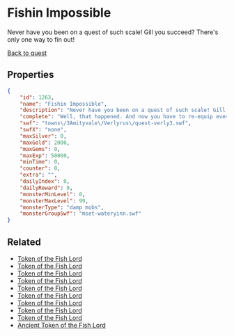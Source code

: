 # Fishin Impossible

Never have you been on a quest of such scale! Gill you succeed? There's only one way to fin out!

[Back to quest](../quests.md)

## Properties

```json
{
    "id": 1263,
    "name": "Fishin Impossible",
    "description": "Never have you been on a quest of such scale! Gill you succeed? There's only one way to fin out!",
    "complete": "Well, that happened. And now you have to re-equip everything again! Hopefully this fish is worth it.",
    "swf": "towns\/3Amityvale\/Verlyrus\/quest-verly3.swf",
    "swfX": "none",
    "maxSilver": 0,
    "maxGold": 2000,
    "maxGems": 0,
    "maxExp": 50000,
    "minTime": 0,
    "counter": 0,
    "extra": "",
    "dailyIndex": 0,
    "dailyReward": 0,
    "monsterMinLevel": 0,
    "monsterMaxLevel": 99,
    "monsterType": "damp mobs",
    "monsterGroupSwf": "mset-wateryinn.swf"
}
```

## Related

- [Token of the Fish Lord](../items/13673-token-of-the-fish-lord.md)
- [Token of the Fish Lord](../items/13674-token-of-the-fish-lord.md)
- [Token of the Fish Lord](../items/13675-token-of-the-fish-lord.md)
- [Token of the Fish Lord](../items/13676-token-of-the-fish-lord.md)
- [Token of the Fish Lord](../items/13677-token-of-the-fish-lord.md)
- [Token of the Fish Lord](../items/13678-token-of-the-fish-lord.md)
- [Token of the Fish Lord](../items/13679-token-of-the-fish-lord.md)
- [Token of the Fish Lord](../items/13680-token-of-the-fish-lord.md)
- [Token of the Fish Lord](../items/13681-token-of-the-fish-lord.md)
- [Ancient Token of the Fish Lord](../items/13682-ancient-token-of-the-fish-lord.md)

